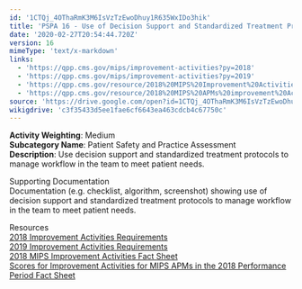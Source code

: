 ```yaml
---
id: '1CTQj_4OThaRmK3M6IsVzTzEwoDhuy1R635WxIDo3hik'
title: 'PSPA 16 - Use of Decision Support and Standardized Treatment Protocols'
date: '2020-02-27T20:54:44.720Z'
version: 16
mimeType: 'text/x-markdown'
links:
  - 'https://qpp.cms.gov/mips/improvement-activities?py=2018'
  - 'https://qpp.cms.gov/mips/improvement-activities?py=2019'
  - 'https://qpp.cms.gov/resource/2018%20MIPS%20Improvement%20Activities%20Fact%20Sheet'
  - 'https://qpp.cms.gov/resource/2018%20MIPS%20APMs%20improvement%20Activities%20scores%20fact%20sheet'
source: 'https://drive.google.com/open?id=1CTQj_4OThaRmK3M6IsVzTzEwoDhuy1R635WxIDo3hik'
wikigdrive: 'c3f35433d5ee1fae6cf6643ea463cdcb4c67750c'
---
```





**Activity Weighting**: Medium  
**Subcategory Name**: Patient Safety and Practice Assessment  
**Description**: Use decision support and standardized treatment protocols to manage workflow in the team to meet patient needs.




Supporting Documentation  
Documentation (e.g. checklist, algorithm, screenshot) showing use of decision support and standardized treatment protocols to manage workflow in the team to meet patient needs.




Resources  
[2018 Improvement Activities Requirements](https://qpp.cms.gov/mips/improvement-activities?py=2018)  
[2019 Improvement Activities Requirements](https://qpp.cms.gov/mips/improvement-activities?py=2019)  
[2018 MIPS Improvement Activities Fact Sheet](https://qpp.cms.gov/resource/2018%20MIPS%20Improvement%20Activities%20Fact%20Sheet)  
[Scores for Improvement Activities for MIPS APMs in the 2018 Performance Period Fact Sheet](https://qpp.cms.gov/resource/2018%20MIPS%20APMs%20improvement%20Activities%20scores%20fact%20sheet)
